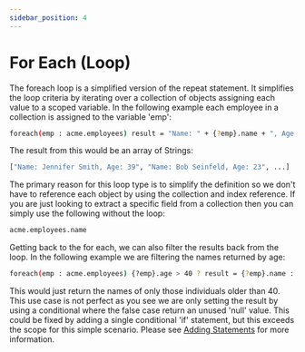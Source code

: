 ```yaml
---
sidebar_position: 4
---
```


# For Each (Loop)
The foreach loop is a simplified version of the repeat statement. It simplifies the loop criteria
by iterating over a collection of objects assigning each value to a scoped variable. In the
following example each employee in a collection is assigned to the variable 'emp':
```bash
foreach(emp : acme.employees) result = "Name: " + {?emp}.name + ", Age: " + {?emp}.age;
```
The result from this would be an array of Strings:
```bash
["Name: Jennifer Smith, Age: 39", "Name: Bob Seinfeld, Age: 23", ...]
```
The primary reason for this loop type is to simplify the definition so we don't have to reference
each object by using the collection and index reference. If you are just looking to extract a specific
field from a collection then you can simply use the following without the loop:
```bash
acme.employees.name
```
Getting back to the for each, we can also filter the results back from the loop. In the following
example we are filtering the names returned by age:
```bash
foreach(emp : acme.employees) {?emp}.age > 40 ? result = {?emp}.name : null;
```
This would just return the names of only those individuals older than 40. This use case is not perfect
as you see we are only setting the result by using a conditional where the false case return an unused
'null' value. This could be fixed by adding a single conditional 'if' statement, but this exceeds the 
scope for this simple scenario. Please see [Adding Statements](#adding-statements) for more information.